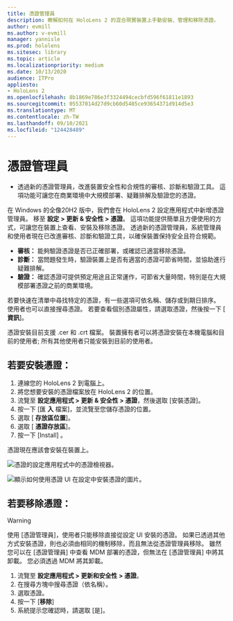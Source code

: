 ```yaml
---
title: 憑證管理員
description: 瞭解如何在 HoloLens 2 的混合現實裝置上手動安裝、管理和移除憑證。
author: evmill
ms.author: v-evmill
manager: yannisle
ms.prod: hololens
ms.sitesec: library
ms.topic: article
ms.localizationpriority: medium
ms.date: 10/13/2020
audience: ITPro
appliesto:
- HoloLens 2
ms.openlocfilehash: 8b1869e786e3f3324494cecbfd596f61811e1893
ms.sourcegitcommit: 05537014d27d9cb60d5485ce93654371d914d5e3
ms.translationtype: MT
ms.contentlocale: zh-TW
ms.lasthandoff: 09/10/2021
ms.locfileid: "124428489"
---
```

# <a name="certificate-manager"></a>憑證管理員

- 透過新的憑證管理員，改進裝置安全性和合規性的審核、診斷和驗證工具。 這項功能可讓您在商業環境中大規模部署、疑難排解及驗證您的憑證。

在 Windows 的全像20H2 版中，我們會在 HoloLens 2 設定應用程式中新增憑證管理員。 移至 **設定 > 更新 & 安全性 > 憑證**。 這項功能提供簡單且方便使用的方式，可讓您在裝置上查看、安裝及移除憑證。 透過新的憑證管理員，系統管理員和使用者現在已改進審核、診斷和驗證工具，以確保裝置保持安全且符合規範。 

-   **審核：** 能夠驗證憑證是否已正確部署，或確認已適當移除憑證。 
-   **診斷：** 當問題發生時，驗證裝置上是否有適當的憑證可節省時間，並協助進行疑難排解。 
-   **驗證：** 確認憑證可提供預定用途且正常運作，可節省大量時間，特別是在大規模部署憑證之前的商業環境。

若要快速在清單中尋找特定的憑證，有一些選項可依名稱、儲存或到期日排序。 使用者也可以直接搜尋憑證。 若要查看個別憑證屬性，請選取憑證，然後按一下 [ **資訊**]。 

憑證安裝目前支援 .cer 和 .crt 檔案。 裝置擁有者可以將憑證安裝在本機電腦和目前的使用者; 所有其他使用者只能安裝到目前的使用者。

## <a name="to-install-a-certificate"></a>若要安裝憑證： 

1.  連線您的 HoloLens 2 到電腦上。
1.  將您想要安裝的憑證檔案放在 HoloLens 2 的位置。
1.  流覽至 **設定應用程式 > 更新 & 安全性 > 憑證**，然後選取 [安裝憑證]。
1.  按一下 [匯 **入** 檔案]，並流覽至您儲存憑證的位置。
1.  選取 [ **存放區位置**]。
1.  選取 [ **憑證存放區**]。
1.  按一下 [Install] 。

憑證現在應該會安裝在裝置上。

![憑證的設定應用程式中的憑證檢視器。](images/certificate-viewer-device.jpg)

![顯示如何使用憑證 UI 在設定中安裝憑證的圖片。](images/certificate-device-install.jpg)

## <a name="to-remove-a-certificate"></a>若要移除憑證：

> [!WARNING]
> 使用 [憑證管理員]，使用者只能移除直接從設定 UI 安裝的憑證。 如果已透過其他方式安裝憑證，則也必須由相同的機制移除，而且無法從憑證管理員移除。 雖然您可以在 [憑證管理員] 中查看 MDM 部署的憑證，但無法在 [憑證管理員] 中將其卸載。 您必須透過 MDM 將其卸載。

1. 流覽至 **設定應用程式 > 更新和安全性 > 憑證**。
1. 在搜尋方塊中搜尋憑證（依名稱）。
1. 選取憑證。
1. 按一下 [**移除**]
1. 系統提示您確認時，請選取 [是]。

